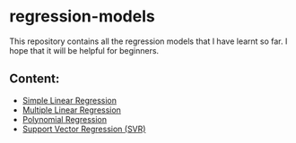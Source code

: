 # regression-models
This repository contains all the regression models that I have learnt so far. I hope that it will be helpful for beginners.

## Content:
<ul>
  <li><a href="https://github.com/TheRealMentor/regression-models/tree/master/Simple%20Linear%20Regression">Simple Linear Regression</a></li>
  <li><a href="https://github.com/TheRealMentor/regression-models/tree/master/Multiple%20Linear%20Regression">Multiple Linear Regression</a></li>
  <li><a href="https://github.com/TheRealMentor/regression-models/tree/master/Polynomial%20Regression">Polynomial Regression</a></li>
  <li><a href="https://github.com/TheRealMentor/regression-models/tree/master/Support%20Vector%20Regression%20(SVR)">Support Vector Regression (SVR)</a></li>
</ul>


